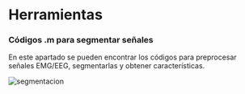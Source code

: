 # Herramientas 
### Códigos .m para segmentar señales
En este apartado se pueden encontrar los códigos para preprocesar señales EMG/EEG, segmentarlas y obtener características. 

![segmentacion](https://github.com/Fer18313/Matlab_AutoExtract/assets/80397009/72c097ed-e76f-4db7-b5a2-b7e9ba5eabf9)
